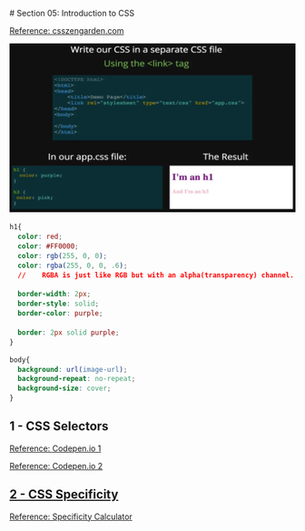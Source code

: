 # Section 05: Introduction to CSS

[Reference: csszengarden.com](http://csszengarden.com/)

![](./Photos/1.png)

```css
h1{
  color: red;
  color: #FF0000; 
  color: rgb(255, 0, 0);
  color: rgba(255, 0, 0, .6);
  //	RGBA is just like RGB but with an alpha(transparency) channel. Ranges from 0.0 - 1.0
  
  border-width: 2px;
  border-style: solid;
  border-color: purple;
  
  border: 2px solid purple;
}
```



```css
body{
  background: url(image-url);
  background-repeat: no-repeat;
  background-size: cover;
}
```

## 1 - CSS Selectors

[Reference: Codepen.io 1](https://codepen.io/thomaston/full/dMbYzP)

[Reference: Codepen.io 2](https://codepen.io/nana8/full/aXQgoj)

## [2 - CSS Specificity](https://developer.mozilla.org/en-US/docs/Web/CSS/Specificity)

[Reference: Specificity Calculator](https://specificity.keegan.st/)


